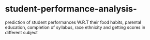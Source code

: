 # student-performance-analysis-
prediction of student performances W.R.T their food habits, parental education, completion of syllabus, race ethnicity and getting scores in different subject

